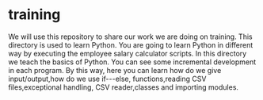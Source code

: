 # training

We will use this repository to share our work we are doing on training.
This directory is used to learn Python. You are going to learn Python 
in different way by executing the employee salary calculator scripts.
In this directory we teach the basics of Python. You can see some incremental development in each program.
By this way, here you can learn how do we give input/output,how do we use if---else,
functions,reading CSV files,exceptional handling, CSV reader,classes and importing modules.







